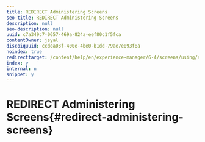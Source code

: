 ```yaml
---
title: REDIRECT Administering Screens
seo-title: REDIRECT Administering Screens
description: null
seo-description: null
uuid: c7a349c7-0657-469a-824a-eef80c1f5fca
contentOwner: jsyal
discoiquuid: ccdea03f-400e-4be0-b1dd-79ae7e093f8a
noindex: true
redirecttarget: /content/help/en/experience-manager/6-4/screens/using/administering-screens
index: y
internal: n
snippet: y
---
```


# REDIRECT Administering Screens{#redirect-administering-screens}

